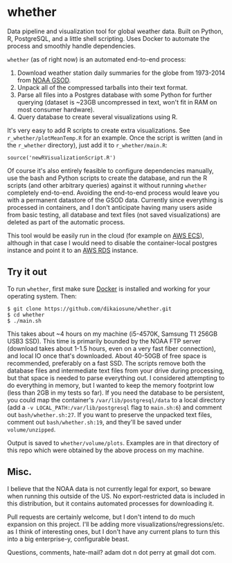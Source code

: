 # whether

Data pipeline and visualization tool for global weather data. Built on Python, R, PostgreSQL, and a little shell scripting. Uses Docker to automate the process and smoothly handle dependencies.

`whether` (as of right now) is an automated end-to-end process:

1. Download weather station daily summaries for the globe from 1973-2014 from [NOAA GSOD](https://data.noaa.gov/dataset/global-surface-summary-of-the-day-gsod).
2. Unpack all of the compressed tarballs into their text format.
3. Parse all files into a Postgres database with some Python for further querying (dataset is ~23GB uncompressed in text, won't fit in RAM on most consumer hardware).
4. Query database to create several visualizations using R.

It's very easy to add R scripts to create extra visualizations. See `r_whether/plotMeanTemp.R` for an example. Once the script is written (and in the `r_whether` directory), just add it to `r_whether/main.R`:

```
source('newRVisualizationScript.R')
```

Of course it's also entirely feasible to configure dependencies manually, use the bash and Python scripts to create the database, and run the R scripts (and other arbitrary queries) against it without running `whether` completely end-to-end. Avoiding the end-to-end process would leave you with a permanent datastore of the GSOD data. Currently since everything is processed in containers, and I don't anticipate having many users aside from basic testing, all database and text files (not saved visualizations) are deleted as part of the automatic process.

This tool would be easily run in the cloud (for example on [AWS ECS](http://aws.amazon.com/ecs/)), although in that case I would need to disable the container-local postgres instance and point it to an [AWS RDS](http://aws.amazon.com/rds/) instance. 

## Try it out

To run `whether`, first make sure [Docker](https://docs.docker.com/installation/) is installed and working for your operating system. Then:

```
$ git clone https://github.com/dikaiosune/whether.git
$ cd whether
$ ./main.sh
```

This takes about ~4 hours on my machine (i5-4570K, Samsung T1 256GB USB3 SSD). This time is primarily bounded by the NOAA FTP server (download takes about 1-1.5 hours, even on a very fast fiber connection), and local IO once that's downloaded. About 40-50GB of free space is recommended, preferably on a fast SSD. The scripts remove both the database files and intermediate text files from your drive during processing, but that space is needed to parse everything out. I considered attempting to do everything in memory, but I wanted to keep the memory footprint low (less than 2GB in my tests so far). If you need the database to be persistent, you could map the container's `/var/lib/postgresql/data` to a local directory (add a `-v LOCAL_PATH:/var/lib/postgresql` flag to `main.sh:6`) and comment out `bash/whether.sh:27`. If you want to preserve the unpacked text files, comment out `bash/whether.sh:19`, and they'll be saved under `volume/unzipped`.

Output is saved to `whether/volume/plots`. Examples are in that directory of this repo which were obtained by the above process on my machine.

## Misc.

I believe that the NOAA data is not currently legal for export, so beware when running this outside of the US. No export-restricted data is included in this distribution, but it contains automated processes for downloading it.

Pull requests are certainly welcome, but I don't intend to do much expansion on this project. I'll be adding more visualizations/regressions/etc. as I think of interesting ones, but I don't have any current plans to turn this into a big enterprise-y, configurable beast.

Questions, comments, hate-mail? adam dot n dot perry at gmail dot com.

